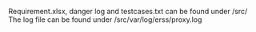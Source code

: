 Requirement.xlsx, danger log and testcases.txt can be found under /src/<br>
The log file can be found under /src/var/log/erss/proxy.log
